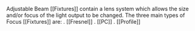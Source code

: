 Adjustable Beam [[Fixtures]] contain a lens system which allows the size and/or focus of the light output to be changed.
The three main types of Focus [[Fixtures]] are:
 . [[Fresnel]]
 . [[PC]]
 . [[Profile]]